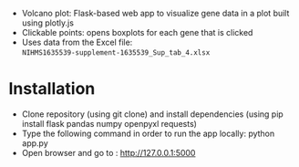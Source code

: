 - Volcano plot: Flask-based web app to visualize gene data in a plot built using plotly.js
- Clickable points: opens boxplots for each gene that is clicked
- Uses data from the Excel file:  
  `NIHMS1635539-supplement-1635539_Sup_tab_4.xlsx`

# Installation 
- Clone repository (using git clone) and install dependencies (using pip install flask pandas numpy openpyxl requests)
- Type the following command in order to run the app locally: python app.py
- Open browser and go to : http://127.0.0.1:5000


